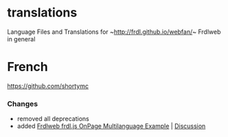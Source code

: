 # translations
Language Files and Translations
for ~http://frdl.github.io/webfan/~ Frdlweb in general

# French
https://github.com/shortymc

### Changes
+ removed all deprecations
+ added [Frdlweb frdl.js OnPage Multilanguage Example](examples/test-multilang.html)
 | [Discussion](https://github.com/orgs/frdl/teams/translation-developer/discussions/1?from_comment=9#discussion-1-comment-9)